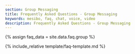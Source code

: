 ```yaml
---
section: Group Messaging
title: Frequently Asked Questions - Group Messaging
keywords: mesibo, faq, chat, voice, video
description: Frequently Asked Questions - Group Messaging
---
```

{% assign faq_data = site.data.faq.group %}

{% include_relative template/faq-template.md  %}

